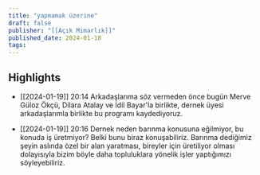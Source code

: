 ```yaml
---
title: "yapmamak üzerine"
draft: false
publisher: "[[Açık Mimarlık]]"
published_date: 2024-01-18
tags:
---
```



## Highlights
* [[2024-01-19]] 20:14  Arkadaşlarıma söz vermeden önce bugün Merve Güloz Ökçü, Dilara Atalay ve İdil Bayar'la birlikte, dernek üyesi arkadaşlarımla birlikte bu programı kaydediyoruz.

* [[2024-01-19]] 20:16  Dernek neden barınma konusuna eğilmiyor, bu konuda iş üretmiyor? Belki bunu biraz konuşabiliriz. Barınma dediğimiz şeyin aslında özel bir alan yaratması, bireyler için üretiliyor olması dolayısıyla bizim böyle daha topluluklara yönelik işler yaptığımızı söyleyebiliriz.

